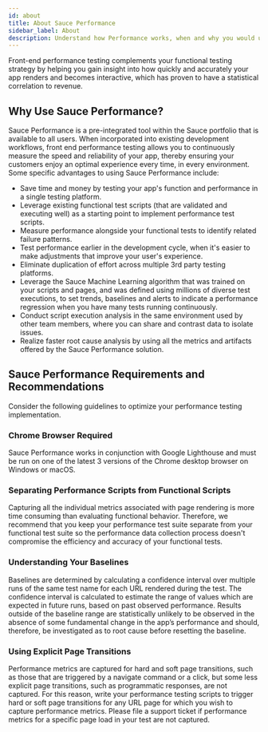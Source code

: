 ```yaml
---
id: about
title: About Sauce Performance
sidebar_label: About
description: Understand how Performance works, when and why you would use it, benefits you gain from it, requirements and restrictions.
---
```


Front-end performance testing complements your functional testing strategy by helping you gain insight into how quickly and accurately your app renders and becomes interactive, which has proven to have a statistical correlation to revenue.

## Why Use Sauce Performance?

Sauce Performance is a pre-integrated tool within the Sauce portfolio that is available to all users. When incorporated into existing development workflows, front end performance testing allows you to continuously measure the speed and reliability of your app, thereby ensuring your customers enjoy an optimal experience every time, in every environment. Some specific advantages to using Sauce Performance include:

- Save time and money by testing your app's function and performance in a single testing platform.
- Leverage existing functional test scripts (that are validated and executing well) as a starting point to implement performance test scripts.
- Measure performance alongside your functional tests to identify related failure patterns.
- Test performance earlier in the development cycle, when it's easier to make adjustments that improve your user's experience.
- Eliminate duplication of effort across multiple 3rd party testing platforms.
- Leverage the Sauce Machine Learning algorithm that was trained on your scripts and pages, and was defined using millions of diverse test executions, to set trends, baselines and alerts to indicate a performance regression when you have many tests running continuously.
- Conduct script execution analysis in the same environment used by other team members, where you can share and contrast data to isolate issues.
- Realize faster root cause analysis by using all the metrics and artifacts offered by the Sauce Performance solution.

## Sauce Performance Requirements and Recommendations

Consider the following guidelines to optimize your performance testing implementation. 

### Chrome Browser Required

Sauce Performance works in conjunction with Google Lighthouse and must be run on one of the latest 3 versions of the Chrome desktop browser on Windows or macOS.

### Separating Performance Scripts from Functional Scripts

Capturing all the individual metrics associated with page rendering is more time consuming than evaluating functional behavior. Therefore, we recommend that you keep your performance test suite separate from your functional test suite so the performance data collection process doesn't compromise the efficiency and accuracy of your functional tests.

### Understanding Your Baselines

Baselines are determined by calculating a confidence interval over multiple runs of the same test name for each URL rendered during the test. The confidence interval is calculated to estimate the range of values which are expected in future runs, based on past observed performance. Results outside of the baseline range are statistically unlikely to be observed in the absence of some fundamental change in the app’s performance and should, therefore, be investigated as to root cause before resetting the baseline.

### Using Explicit Page Transitions

Performance metrics are captured for hard and soft page transitions, such as those that are triggered by a navigate command or a click, but some less explicit page transitions, such as programmatic responses, are not captured. For this reason, write your performance testing scripts to trigger hard or soft page transitions for any URL page for which you wish to capture performance metrics. Please file a support ticket if performance metrics for a specific page load in your test are not captured.
